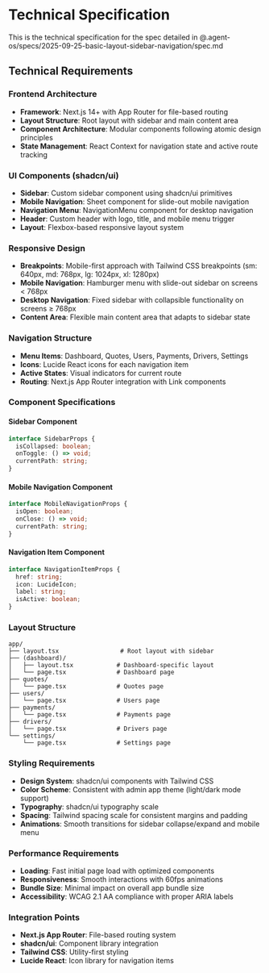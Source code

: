 # Technical Specification

This is the technical specification for the spec detailed in @.agent-os/specs/2025-09-25-basic-layout-sidebar-navigation/spec.md

## Technical Requirements

### Frontend Architecture
- **Framework**: Next.js 14+ with App Router for file-based routing
- **Layout Structure**: Root layout with sidebar and main content area
- **Component Architecture**: Modular components following atomic design principles
- **State Management**: React Context for navigation state and active route tracking

### UI Components (shadcn/ui)
- **Sidebar**: Custom sidebar component using shadcn/ui primitives
- **Mobile Navigation**: Sheet component for slide-out mobile navigation
- **Navigation Menu**: NavigationMenu component for desktop navigation
- **Header**: Custom header with logo, title, and mobile menu trigger
- **Layout**: Flexbox-based responsive layout system

### Responsive Design
- **Breakpoints**: Mobile-first approach with Tailwind CSS breakpoints (sm: 640px, md: 768px, lg: 1024px, xl: 1280px)
- **Mobile Navigation**: Hamburger menu with slide-out sidebar on screens < 768px
- **Desktop Navigation**: Fixed sidebar with collapsible functionality on screens ≥ 768px
- **Content Area**: Flexible main content area that adapts to sidebar state

### Navigation Structure
- **Menu Items**: Dashboard, Quotes, Users, Payments, Drivers, Settings
- **Icons**: Lucide React icons for each navigation item
- **Active States**: Visual indicators for current route
- **Routing**: Next.js App Router integration with Link components

### Component Specifications

#### Sidebar Component
```typescript
interface SidebarProps {
  isCollapsed: boolean;
  onToggle: () => void;
  currentPath: string;
}
```

#### Mobile Navigation Component
```typescript
interface MobileNavigationProps {
  isOpen: boolean;
  onClose: () => void;
  currentPath: string;
}
```

#### Navigation Item Component
```typescript
interface NavigationItemProps {
  href: string;
  icon: LucideIcon;
  label: string;
  isActive: boolean;
}
```

### Layout Structure
```
app/
├── layout.tsx                 # Root layout with sidebar
├── (dashboard)/
│   ├── layout.tsx            # Dashboard-specific layout
│   └── page.tsx              # Dashboard page
├── quotes/
│   └── page.tsx              # Quotes page
├── users/
│   └── page.tsx              # Users page
├── payments/
│   └── page.tsx              # Payments page
├── drivers/
│   └── page.tsx              # Drivers page
└── settings/
    └── page.tsx              # Settings page
```

### Styling Requirements
- **Design System**: shadcn/ui components with Tailwind CSS
- **Color Scheme**: Consistent with admin app theme (light/dark mode support)
- **Typography**: shadcn/ui typography scale
- **Spacing**: Tailwind spacing scale for consistent margins and padding
- **Animations**: Smooth transitions for sidebar collapse/expand and mobile menu

### Performance Requirements
- **Loading**: Fast initial page load with optimized components
- **Responsiveness**: Smooth interactions with 60fps animations
- **Bundle Size**: Minimal impact on overall app bundle size
- **Accessibility**: WCAG 2.1 AA compliance with proper ARIA labels

### Integration Points
- **Next.js App Router**: File-based routing system
- **shadcn/ui**: Component library integration
- **Tailwind CSS**: Utility-first styling
- **Lucide React**: Icon library for navigation items
